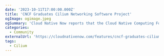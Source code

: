 ```yaml
---
date: '2023-10-11T17:00:00.000Z'
title: 'CNCF Graduates Cilium Networking Software Project'
ogImage: ogimage.jpeg
ogSummary: 'Cloud Native Now reports that the Cloud Native Computing Foundation (CNCF) has announced the graduation of the Cilium project, marking its stability and success. They also discuss the potential impact and future of eBPF in enhancing the performance and convergence of software at the microkernel level'
categories:
  - Community
externalUrl: 'https://cloudnativenow.com/features/cncf-graduates-cilium-networking-software-project/'
tags:
  - Cilium
---
```


